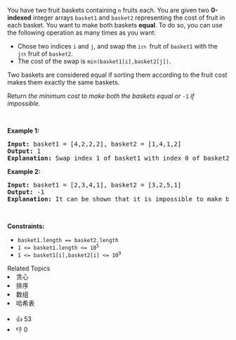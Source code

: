 <p>You have two fruit baskets containing <code>n</code> fruits each. You are given two <strong>0-indexed</strong> integer arrays <code>basket1</code> and <code>basket2</code> representing the cost of fruit in each basket. You want to make both baskets <strong>equal</strong>. To do so, you can use the following operation as many times as you want:</p>

<ul> 
 <li>Chose two indices <code>i</code> and <code>j</code>, and swap the <code>i<font size="1">th</font>&nbsp;</code>fruit of <code>basket1</code> with the <code>j<font size="1">th</font></code>&nbsp;fruit of <code>basket2</code>.</li> 
 <li>The cost of the swap is <code>min(basket1[i],basket2[j])</code>.</li> 
</ul>

<p>Two baskets are considered equal if sorting them according to the fruit cost makes them exactly the same baskets.</p>

<p>Return <em>the minimum cost to make both the baskets equal or </em><code>-1</code><em> if impossible.</em></p>

<p>&nbsp;</p> 
<p><strong class="example">Example 1:</strong></p>

<pre>
<strong>Input:</strong> basket1 = [4,2,2,2], basket2 = [1,4,1,2]
<strong>Output:</strong> 1
<strong>Explanation:</strong> Swap index 1 of basket1 with index 0 of basket2, which has cost 1. Now basket1 = [4,1,2,2] and basket2 = [2,4,1,2]. Rearranging both the arrays makes them equal.
</pre>

<p><strong class="example">Example 2:</strong></p>

<pre>
<strong>Input:</strong> basket1 = [2,3,4,1], basket2 = [3,2,5,1]
<strong>Output:</strong> -1
<strong>Explanation:</strong> It can be shown that it is impossible to make both the baskets equal.
</pre>

<p>&nbsp;</p> 
<p><strong>Constraints:</strong></p>

<ul> 
 <li><code>basket1.length == basket2.length</code></li> 
 <li><code>1 &lt;= basket1.length &lt;= 10<sup>5</sup></code></li> 
 <li><code>1 &lt;= basket1[i],basket2[i]&nbsp;&lt;= 10<sup>9</sup></code></li> 
</ul>

<div><div>Related Topics</div><div><li>贪心</li><li>排序</li><li>数组</li><li>哈希表</li></div></div><br><div><li>👍 53</li><li>👎 0</li></div>